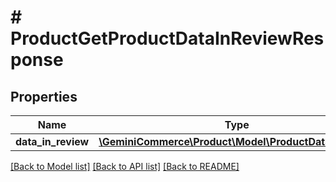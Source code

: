# # ProductGetProductDataInReviewResponse


## Properties 


Name | Type | Description | Notes
------------ | ------------- | ------------- | -------------
**data_in_review**| [**\GeminiCommerce\Product\Model\ProductDataInReview**](ProductDataInReview.md) |   | [optional]


[[Back to Model list]](../../README.md#models) [[Back to API list]](../../README.md#endpoints) [[Back to README]](../../README.md)

